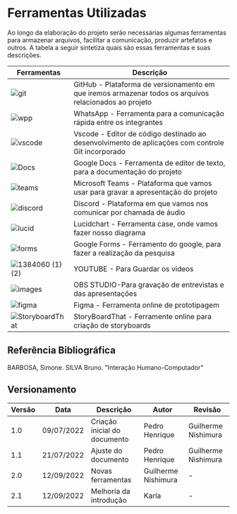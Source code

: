 # Ferramentas Utilizadas

Ao longo da elaboração do projeto serão necessárias algumas ferramentas para armazenar arquivos, facilitar a comunicação, produzir artefatos e outros. A tabela a seguir sintetiza quais são essas ferramentas e suas descrições.

| Ferramentas | Descrição |
|--- |---|
| ![git](https://user-images.githubusercontent.com/57445188/180213267-b691fe40-8a48-4a84-9c06-9d3b968d7850.png) | GitHub - Plataforma de versionamento em que iremos armazenar todos os arquivos relacionados ao projeto |
| ![wpp](https://user-images.githubusercontent.com/57445188/180213504-37dbed63-403b-4fec-a096-9594df77ede2.png) | WhatsApp - Ferramenta para a comunicação rápida entre os integrantes |	
| ![vscode](https://user-images.githubusercontent.com/57445188/180213541-297d2a9d-0149-49c9-a80d-276c9a5b61a6.png) | Vscode - Editor de código destinado ao desenvolvimento de aplicações com controle Git incorporado |
| ![Docs](https://user-images.githubusercontent.com/57445188/180213515-d9398d08-b964-4e83-a055-1c073d8d01d9.png) | Google Docs - Ferramenta de editor de texto, para a documentação do projeto| 	
| ![teams](https://user-images.githubusercontent.com/57445188/180213534-bf912ee6-7653-4518-8383-f98a709c29c9.png) | Microsoft Teams - Plataforma que vamos usar para gravar a apresentação do projeto |
| ![discord](https://user-images.githubusercontent.com/57445188/180213514-8b3180fe-5076-4d9d-bea1-17bd68778706.png) | Discord - Plataforma em que vamos nos comunicar por chamada de áudio |
| ![lucid](https://user-images.githubusercontent.com/57445188/180213530-77d56313-777c-47c8-9edb-bbbbca65b63d.png) | Lucidchart - Ferramenta case, onde vamos fazer nosso diagrama|
| ![forms](https://user-images.githubusercontent.com/57445188/180213519-81d29545-4b52-4cb1-84b0-4cdaf741aa5c.png) | Google Forms - Ferramento do google, para fazer a realização da pesquisa
| ![1384060 (1) (2)](https://user-images.githubusercontent.com/78215376/189770979-28eff2a9-5208-4b88-aa50-d54d39021a4b.png) | YOUTUBE - Para Guardar os videos 
| ![images](https://user-images.githubusercontent.com/78215376/189770950-42125190-ff28-4bf3-bb72-978d3c75d1a4.png) | OBS STUDIO-Para gravação de entrevistas e das apresentações
| ![figma](https://user-images.githubusercontent.com/79341819/189669875-417daefe-bfd0-4579-a781-8baaf368e143.png)| Figma - Ferramenta online de prototipagem|
| ![StoryboardThat](https://user-images.githubusercontent.com/79341819/189669817-97f13fe7-c6f9-4693-bb7c-3b90ed4fed2a.png) | StoryBoardThat - Ferramente online para criação de storyboards


## Referência Bibliográfica

BARBOSA, Simone. SILVA Bruno. "Interação Humano-Computador"

## Versionamento
| Versão | Data | Descrição | Autor | Revisão
|--- |--- |--- |--- |--- |
| 1.0 | 09/07/2022 | Criação inicial do documento | Pedro Henrique | Guilherme Nishimura
| 1.1 | 21/07/2022 | Ajuste do documento | Pedro Henrique | Guilherme Nishimura
| 2.0 | 12/09/2022 | Novas ferramentas | Guilherme Nishimura | - |
| 2.1 | 12/09/2022 | Melhoria da introdução |  Karla | - |

